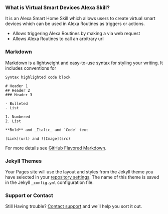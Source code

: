 ### What is Virtual Smart Devices Alexa Skill?
It is an Alexa Smart Home Skill which allows users to create virtual smart devices which can be used in Alexa Routines as triggers or actions.
- Allows triggering Alexa Routines by making a via web request
- Allows Alexa Routines to call an arbitrary url

### Markdown

Markdown is a lightweight and easy-to-use syntax for styling your writing. It includes conventions for

```
Syntax highlighted code block

# Header 1
## Header 2
### Header 3

- Bulleted
- List

1. Numbered
2. List

**Bold** and _Italic_ and `Code` text

[Link](url) and ![Image](src)
```

For more details see [GitHub Flavored Markdown](https://guides.github.com/features/mastering-markdown/).

### Jekyll Themes

Your Pages site will use the layout and styles from the Jekyll theme you have selected in your [repository settings](https://github.com/unclepaul84/AlexaVirtualButtons-Skill-Help/settings). The name of this theme is saved in the Jekyll `_config.yml` configuration file.

### Support or Contact

Still Having trouble? [Contact support](https://groups.google.com/d/forum/alexavirtualbuttons) and we’ll help you sort it out.
